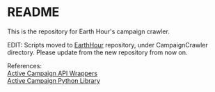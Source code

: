 # README

This is the repository for Earth Hour's campaign crawler.

EDIT: Scripts moved to [EarthHour](https://github.com/DataKind-SG/EarthHour) repository, under CampaignCrawler directory. Please update from the new repository from now on.

References:  
[Active Campaign API Wrappers](http://www.activecampaign.com/api/wrappers.php)  
[Active Campaign Python Library](https://github.com/adulmec/active-campaign-python)

